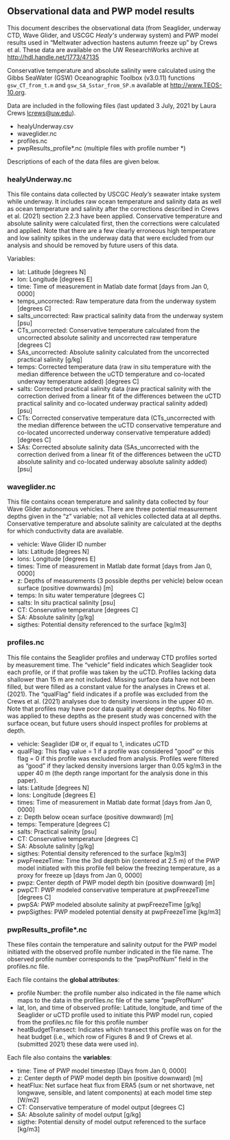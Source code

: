 ## Observational data and PWP model results 

This document describes the observational data (from Seaglider, underway CTD, Wave Glider, and USCGC *Healy's* underway system) and PWP model results used in “Meltwater advection hastens autumn freeze up” by Crews et al. These data are available on the UW ResearchWorks archive at http://hdl.handle.net/1773/47135

Conservative temperature and absolute salinity were calculated using the Gibbs SeaWater (GSW) Oceanographic Toolbox (v3.0.11) functions `gsw_CT_from_t.m` and `gsw_SA_Sstar_from_SP.m` available at http://www.TEOS-10.org. 

Data are included in the following files (last updated 3 July, 2021 by Laura Crews lcrews@uw.edu).

* healyUnderway.csv
* waveglider.nc
* profiles.nc
* pwpResults_profile*.nc (multiple files with profile number *)

Descriptions of each of the data files are given below.

### healyUnderway.nc
This file contains data collected by USCGC *Healy’s* seawater intake system while underway. It includes raw ocean temperature and salinity data as well as ocean temperature and salinity after the corrections described in Crews et al. (2021) section 2.2.3 have been applied. Conservative temperature and absolute salinity were calculated first, then the corrections were calculated and applied. Note that there are a few clearly erroneous high temperature and low salinity spikes in the underway data that were excluded from our analysis and should be removed by future users of this data. 

Variables:
* lat: Latitude [degrees N]
* lon: Longitude [degrees E]
* time: Time of measurement in Matlab date format [days from Jan 0, 0000]
* temps_uncorrected: Raw temperature data from the underway system [degrees C]
* salts_uncorrected: Raw practical salinity data from the underway system [psu]
* CTs_uncorrected: Conservative temperature calculated from the uncorrected absolute salinity and uncorrected raw temperature [degrees C]
* SAs_uncorrected: Absolute salinity calculated from the uncorrected practical salinity [g/kg]
* temps: Corrected temperature data (raw in situ temperature with the median difference between the uCTD temperature and co-located underway temperature added) [degrees C]
* salts: Corrected practical salinity data (raw practical salinity with the correction derived from a linear fit of the differences between the uCTD practical salinity and co-located underway practical salinity added) [psu]
* CTs: Corrected conservative temperature data (CTs_uncorrected with the median difference between the uCTD conservative temperature and co-located uncorrected underway conservative temperature added) [degrees C]
* SAs: Corrected absolute salinity data (SAs_uncorrected with the correction derived from a linear fit of the differences between the uCTD absolute salinity and co-located underway absolute salinity added) [psu]

### waveglider.nc
This file contains ocean temperature and salinity data collected by four Wave Glider autonomous vehicles. There are three potential measurement depths given in the “z” variable; not all vehicles collected data at all depths. Conservative temperature and absolute salinity are calculated at the depths for which conductivity data are available. 

* vehicle: Wave Glider ID number
* lats: Latitude [degrees N]
* lons: Longitude [degrees E]
* times: Time of measurement in Matlab date format [days from Jan 0, 0000]
* z: Depths of measurements (3 possible depths per vehicle) below ocean surface (positive downwards) [m]
* temps: In situ water temperature [degrees C]
* salts: In situ practical salinity [psu]
* CT: Conservative temperature [degrees C]
* SA: Absolute salinity [g/kg]
* sigthes: Potential density referenced to the surface [kg/m3]

### profiles.nc
This file contains the Seaglider profiles and underway CTD profiles sorted by measurement time. The “vehicle” field indicates which Seaglider took each profile, or if that profile was taken by the uCTD. Profiles lacking data shallower than 15 m are not included. Missing surface data have not been filled, but were filled as a constant value for the analyses in Crews et al. (2021). The “qualFlag” field indicates if a profile was excluded from the Crews et al. (2021) analyses due to density inversions in the upper 40 m. Note that profiles may have poor data quality at deeper depths. No filter was applied to these depths as the present study was concerned with the surface ocean, but future users should inspect profiles for problems at depth. 

* vehicle: Seaglider ID# or, if equal to 1, indicates uCTD
* qualFlag: This flag value = 1 if a profile was considered "good" or this flag = 0 if this profile was excluded from analysis. Profiles were filtered as “good” if they lacked density inversions larger than 0.05 kg/m3 in the upper 40 m (the depth range important for the analysis done in this paper). 
* lats: Latitude [degrees N]
* lons: Longitude [degrees E]
* times: Time of measurement in Matlab date format [days from Jan 0, 0000]
* z: Depth below ocean surface (positive downward) [m]
* temps: Temperature [degrees C]
* salts: Practical salinity [psu]
* CT: Conservative temperature [degrees C]
* SA: Absolute salinity [g/kg]
* sigthes: Potential density referenced to the surface [kg/m3]
* pwpFreezeTime: Time the 3rd depth bin (centered at 2.5 m) of the PWP model initiated with this profile fell below the freezing temperature, as a proxy for freeze up [days from Jan 0, 0000] 
* pwpz: Center depth of PWP model depth bin (positive downward) [m]
* pwpCT: PWP modeled conservative temperature at pwpFreezeTime [degrees C]
* pwpSA: PWP modeled absolute salinity at pwpFreezeTime [g/kg]
* pwpSigthes: PWP modeled potential density at pwpFreezeTime [kg/m3]

### pwpResults_profile*.nc
These files contain the temperature and salinity output for the PWP model initiated with the observed profile number indicated in the file name. The observed profile number corresponds to the “pwpProfNum” field in the profiles.nc file. 

Each file contains the **global attributes**:
* profile Number: the profile number also indicated in the file name which maps to the data in the profiles.nc file of the same “pwpProfNum”
* lat, lon, and time of observed profile: Latitude, longitude, and time of the Seaglider or uCTD profile used to initiate this PWP model run, copied from the profiles.nc file for this profile number
* heatBudgetTransect: Indicates which transect this profile was on for the heat budget (i.e., which row of Figures 8 and 9 of Crews et al. (submitted 2021) these data were used in). 

Each file also contains the  **variables**:
* time: Time of PWP model timestep [Days from Jan 0, 0000]
* z: Center depth of PWP model depth bin (positive downward) [m]
* heatFlux: Net surface heat flux from ERA5 (sum or net shortwave, net longwave, sensible, and latent components) at each model time step [W/m2]
* CT: Conservative temperature of model output [degrees C]
* SA: Absolute salinity of model output [g/kg]
* sigthe: Potential density of model output referenced to the surface [kg/m3]
